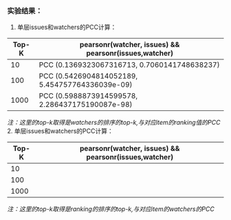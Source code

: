 ### 实验结果：
1. 单层issues和watchers的PCC计算：  

Top-K | pearsonr(watcher, issues) && pearsonr(issues,watcher)
---|---
10 | PCC (0.1369323067316713, 0.7060141748638237)
100 | PCC (0.5426904814052189, 5.454757764336039e-09)
1000 | PCC (0.5988873914599578, 2.286437175190087e-98)


*注：这里的top-k取得是watchers的排序的top-k,与对应item的ranking值的PCC*
2. 单层issues和watchers的PCC计算：  

Top-K | pearsonr(watcher, issues) && pearsonr(issues,watcher)
---|---
10 | 
100 | 
1000 | 


*注：这里的top-k取得是ranking的排序的top-k,与对应item的watchers的PCC*